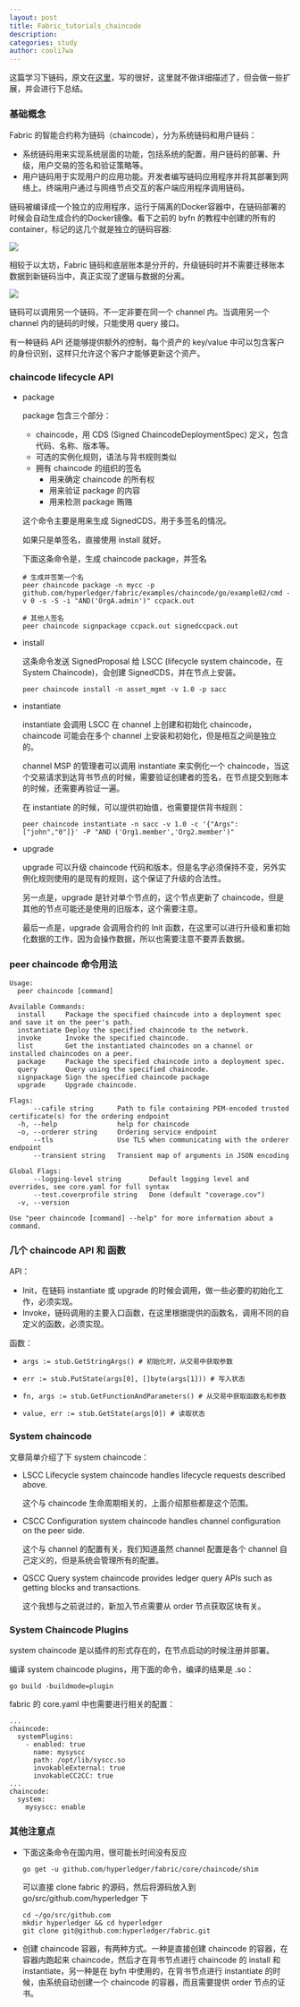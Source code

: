 ```yaml
---
layout: post
title: Fabric_tutorials_chaincode
description:
categories: study
author: cooli7wa
---
```

这篇学习下链码，原文在[这里](https://hyperledger-fabric.readthedocs.io/en/release-1.3/chaincode4ade.html)，写的很好，这里就不做详细描述了，但会做一些扩展，并会进行下总结。

### 基础概念

Fabric 的智能合约称为链码（chaincode），分为系统链码和用户链码：

- 系统链码用来实现系统层面的功能，包括系统的配置，用户链码的部署、升级，用户交易的签名和验证策略等。
- 用户链码用于实现用户的应用功能。开发者编写链码应用程序并将其部署到网络上。终端用户通过与网络节点交互的客户端应用程序调用链码。

链码被编译成一个独立的应用程序，运行于隔离的Docker容器中，在链码部署的时候会自动生成合约的Docker镜像。看下之前的 byfn 的教程中创建的所有的 container，标记的这几个就是独立的链码容器:

![]({{site.baseurl}}/images/md/hyperledger_fabric_tutorials_chaincode_1.png)

相较于以太坊，Fabric 链码和底层账本是分开的，升级链码时并不需要迁移账本数据到新链码当中，真正实现了逻辑与数据的分离。

![]({{site.baseurl}}/images/md/hyperledger_fabric_tutorials_chaincode_0.png)

链码可以调用另一个链码，不一定非要在同一个 channel 内。当调用另一个 channel 内的链码的时候，只能使用 query 接口。

有一种链码 API 还能够提供额外的控制，每个资产的 key/value 中可以包含客户的身份识别，这样只允许这个客户才能够更新这个资产。

### chaincode lifecycle API

- package

  package 包含三个部分：

  - chaincode，用 CDS (Signed ChaincodeDeploymentSpec) 定义，包含代码、名称、版本等。
  - 可选的实例化规则，语法与背书规则类似
  - 拥有 chaincode 的组织的签名
    - 用来确定 chaincode 的所有权
    - 用来验证 package 的内容
    - 用来检测 package 贿赂

  这个命令主要是用来生成 SignedCDS，用于多签名的情况。

  如果只是单签名，直接使用 install 就好。

  下面这条命令是，生成 chaincode package，并签名

  ```
  # 生成并签第一个名
  peer chaincode package -n mycc -p github.com/hyperledger/fabric/examples/chaincode/go/example02/cmd -v 0 -s -S -i "AND('OrgA.admin')" ccpack.out

  # 其他人签名
  peer chaincode signpackage ccpack.out signedccpack.out
  ```

- install

  这条命令发送 SignedProposal 给 LSCC (lifecycle system chaincode，在 System Chaincode)，会创建 SignedCDS，并在节点上安装。

  ```
  peer chaincode install -n asset_mgmt -v 1.0 -p sacc
  ```

- instantiate

  instantiate 会调用 LSCC 在 channel 上创建和初始化 chaincode，chaincode 可能会在多个 channel 上安装和初始化，但是相互之间是独立的。

  channel MSP 的管理者可以调用 instantiate 来实例化一个 chaincode，当这个交易请求到达背书节点的时候，需要验证创建者的签名，在节点提交到账本的时候，还需要再验证一遍。

  在 instantiate 的时候，可以提供初始值，也需要提供背书规则：

  ```
  peer chaincode instantiate -n sacc -v 1.0 -c '{"Args":["john","0"]}' -P "AND ('Org1.member','Org2.member')"
  ```

- upgrade

  upgrade 可以升级 chaincode 代码和版本，但是名字必须保持不变，另外实例化规则使用的是现有的规则，这个保证了升级的合法性。

  另一点是，upgrade 是针对单个节点的，这个节点更新了 chaincode，但是其他的节点可能还是使用的旧版本，这个需要注意。

  最后一点是，upgrade 会调用合约的 Init 函数，在这里可以进行升级和重初始化数据的工作，因为会操作数据，所以也需要注意不要弄丢数据。

### peer chaincode 命令用法

```
Usage:
  peer chaincode [command]

Available Commands:
  install     Package the specified chaincode into a deployment spec and save it on the peer's path.
  instantiate Deploy the specified chaincode to the network.
  invoke      Invoke the specified chaincode.
  list        Get the instantiated chaincodes on a channel or installed chaincodes on a peer.
  package     Package the specified chaincode into a deployment spec.
  query       Query using the specified chaincode.
  signpackage Sign the specified chaincode package
  upgrade     Upgrade chaincode.

Flags:
      --cafile string      Path to file containing PEM-encoded trusted certificate(s) for the ordering endpoint
  -h, --help               help for chaincode
  -o, --orderer string     Ordering service endpoint
      --tls                Use TLS when communicating with the orderer endpoint
      --transient string   Transient map of arguments in JSON encoding

Global Flags:
      --logging-level string       Default logging level and overrides, see core.yaml for full syntax
      --test.coverprofile string   Done (default "coverage.cov")
  -v, --version

Use "peer chaincode [command] --help" for more information about a command.
```

### 几个 chaincode API 和 函数

API：

- Init，在链码 instantiate 或 upgrade 的时候会调用，做一些必要的初始化工作，必须实现。
- Invoke，链码调用的主要入口函数，在这里根据提供的函数名，调用不同的自定义的函数，必须实现。

函数：

- ```
  args := stub.GetStringArgs() # 初始化时，从交易中获取参数
  ```

- ```
  err := stub.PutState(args[0], []byte(args[1])) # 写入状态
  ```

- ```
  fn, args := stub.GetFunctionAndParameters() # 从交易中获取函数名和参数
  ```

- ```
  value, err := stub.GetState(args[0]) # 读取状态
  ```

### System chaincode

文章简单介绍了下 system chaincode：

- LSCC Lifecycle system chaincode handles lifecycle requests described above.

  这个与 chaincode 生命周期相关的，上面介绍那些都是这个范围。

- CSCC Configuration system chaincode handles channel configuration on the peer side.

  这个与 channel 的配置有关，我们知道虽然 channel 配置是各个 channel 自己定义的，但是系统会管理所有的配置。

- QSCC Query system chaincode provides ledger query APIs such as getting blocks and transactions.

  这个我想与之前说过的，新加入节点需要从 order 节点获取区块有关。

### System Chaincode Plugins

system chaincode 是以插件的形式存在的，在节点启动的时候注册并部署。

编译 system chaincode plugins，用下面的命令，编译的结果是 .so：

```
go build -buildmode=plugin
```

fabric 的 core.yaml 中也需要进行相关的配置：

```
...
chaincode:
  systemPlugins:
    - enabled: true
      name: mysyscc
      path: /opt/lib/syscc.so
      invokableExternal: true
      invokableCC2CC: true
...
chaincode:
  system:
    mysyscc: enable
```

### 其他注意点

- 下面这条命令在国内用，很可能长时间没有反应

  ```
  go get -u github.com/hyperledger/fabric/core/chaincode/shim
  ```

  可以直接 clone fabric 的源码，然后将源码放入到 go/src/github.com/hyperledger 下

  ```
  cd ~/go/src/github.com
  mkdir hyperledger && cd hyperledger
  git clone git@github.com:hyperledger/fabric.git
  ```

- 创建 chaincode 容器，有两种方式。一种是直接创建 chaincode 的容器，在容器内跑起来 chaincode，然后才在背书节点进行 chaincode 的 install 和 instantiate，另一种是在 byfn 中使用的，在背书节点进行 instantiate 的时候，由系统自动创建一个 chaincode 的容器，而且需要提供 order 节点的证书。<script type="text/javascript" src="https://cdn.mathjax.org/mathjax/latest/MathJax.js?config=default"></script>
